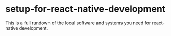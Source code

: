 # setup-for-react-native-development
This is a full rundown of the local software and systems you need for react-native development.
